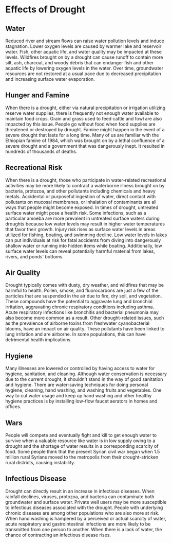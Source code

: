 # Effects of Drought

## Water
Reduced river and stream flows can raise water pollution levels and induce stagnation. Lower oxygen levels are caused by warmer lake and reservoir water. Fish, other aquatic life, and water quality may be impacted at these levels. Wildfires brought on by a drought can cause runoff to contain more silt, ash, charcoal, and woody debris that can endanger fish and other aquatic life by lowering oxygen levels in the water. Over time, groundwater resources are not restored at a usual pace due to decreased precipitation and increasing surface water evaporation.

## Hunger and Famine
When there is a drought, either via natural precipitation or irrigation utilizing reserve water supplies, there is frequently not enough water available to maintain food crops. Grain and grass used to feed cattle and fowl are also impacted by this issue. People go without food when food supplies are threatened or destroyed by drought. Famine might happen in the event of a severe drought that lasts for a long time. Many of us are familiar with the Ethiopian famine of 1984, which was brought on by a lethal confluence of a severe drought and a government that was dangerously inept. It resulted in hundreds of thousands of deaths.

## Recreational Risk
When there is a drought, those who participate in water-related recreational activities may be more likely to contract a waterborne illness brought on by bacteria, protozoa, and other pollutants including chemicals and heavy metals. Accidental or purposeful ingestion of water, direct contact with pollutants on mucosal membranes, or inhalation of contaminants are all ways that people might become exposed. In times of drought, untreated surface water might pose a health risk. Some infections, such as a particular amoeba are more prevalent in untreated surface waters during droughts because low water levels may result in higher water temperatures that favor their growth. Injury risk rises as surface water levels in areas utilized for fishing, boating, and swimming decline. Low water levels in lakes can put individuals at risk for fatal accidents from diving into dangerously shallow water or running into hidden items while boating. Additionally, low surface water levels can reveal potentially harmful material from lakes, rivers, and ponds' bottoms.

## Air Quality
Drought typically comes with dusty, dry weather, and wildfires that may be harmful to health. Pollen, smoke, and fluorocarbons are just a few of the particles that are suspended in the air due to fire, dry soil, and vegetation. These compounds have the potential to aggravate lung and bronchial irritation, aggravating chronic respiratory conditions including asthma. Acute respiratory infections like bronchitis and bacterial pneumonia may also become more common as a result. Other drought-related issues, such as the prevalence of airborne toxins from freshwater cyanobacterial blooms, have an impact on air quality. These pollutants have been linked to lung irritation and are airborne. In some populations, this can have detrimental health implications.

## Hygiene
Many illnesses are lowered or controlled by having access to water for hygiene, sanitation, and cleaning. Although water conservation is necessary due to the current drought, it shouldn't stand in the way of good sanitation and hygiene. There are water-saving techniques for doing personal hygiene, cleaning, hand washing, and washing fruits and vegetables. One way to cut water usage and keep up hand washing and other healthy hygiene practices is by installing low-flow faucet aerators in homes and offices.

## Wars
People will compete and eventually fight and kill to get enough water to survive when a valuable resource like water is in low supply owing to a drought and the shortage of water results in a corresponding scarcity of food. Some people think that the present Syrian civil war began when 1.5 million rural Syrians moved to the metropolis from their drought-stricken rural districts, causing instability.

## Infectious Disease
Drought can directly result in an increase in infectious diseases.
When rainfall declines, viruses, protozoa, and bacteria can contaminate both groundwater and surface water. Private well users may be more susceptible to infectious diseases associated with the drought. People with underlying chronic diseases are among other populations who are also more at risk. When hand washing is hampered by a perceived or actual scarcity of water, acute respiratory and gastrointestinal infections are more likely to be transmitted from one person to another. When there is a lack of water, the chance of contracting an infectious disease rises.
